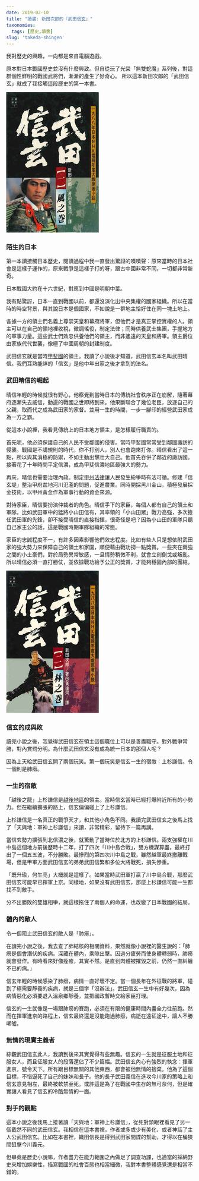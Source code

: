 ```yaml
---
date: 2019-02-10
title: "讀書: 新田次郎的『武田信玄』"
taxonomies:
  tags: [歷史,讀書]
slug: 'takeda-shingen'
---
```


我對歷史的興趣，一向都是來自電腦遊戲。

原本對日本戰國歷史並沒有什麼興致。但自從玩了光榮「無雙蛇魔」系列後，對這群個性鮮明的戰國武將們，漸漸的產生了好奇心。
所以這本新田次郎的「武田信玄」就成了我接觸這段歷史的第一本書。

![武田信玄](/img/book/shingen-01.jpg#book)

### 陌生的日本

第一本讀接觸日本歷史，閱讀過程中我一直發出驚訝的嘖嘖聲：原來當時的日本社會是這樣子運作的，原來戰爭是這樣子打的呀，跟古中國非常不同，一切都非常新奇。

日本戰國大約在十六世紀，對應到中國是明朝中葉。

我有點驚訝，日本一直到戰國以前，都還沒演化出中央集權的國家組織。所以在當時的時空背景，與其說日本是個國家，不如說是一群地主恰好住在同一塊土地上。

各據一方的領主們名義上尊崇天皇和幕府將軍，但他們才是真正掌控實權的人。領主可以在自己的領地裡收稅，徵調徭役，制定法律；同時供養武士集團，手握地方的軍事力量。這些武士們效忠供養他們的領主，而非遙遠的天皇和將軍。領主爵位由家族代代世襲，像極了中國周朝的封建制度。

武田信玄就是當時[甲斐國][0]的領主。我讀了小說後才知道，武田信玄本名叫武田晴信。我們耳熟能詳的「信玄」是他中年出家之後才拿到的法名。

[0]: https://zh.wikipedia.org/wiki/%E7%94%B2%E6%96%90%E5%9C%8B "甲斐國"

### 武田晴信的崛起

晴信年輕的時候就很有野心，他察覺到當時日本的傳統社會秩序正在崩解，隨著幕府逐漸失去威信，動盪的戰國之世即將到來。他果斷聯合了幾位老臣，放逐自己的父親，取而代之成為武田家的家督。並用一生的時間，一步一腳印的經營武田家成為一方之霸。

從這本小說裡，我看見傳統上的日本地方領主，是怎樣履行職責的。

首先呢，他必須保護自己的人民不受鄰國的侵害。當時甲斐國常常受到鄰國諏訪的侵襲。戰國是不講規則的時代，你不打別人，別人也會跑來打你。晴信看出了這一點，所以與其消極的防禦，不如主動出擊壯大自己。他首先吞併了鄰近的諏訪國。接著花了十年時間平定信濃，成為甲斐信濃地區最強大的勢力。

再來，晴信也需要治理內政。制定[甲州法律][1]讓人民發生紛爭時有法可循。修建「信玄堤」整治甲府盆地河川氾濫的問題，促進農業。同時開採黑川金山，積極發展採金技術，以甲州黃金作為軍事行動的資金來源。

[1]: https://zh.wikipedia.org/wiki/%E7%94%B2%E5%B7%9E%E6%B3%95%E5%BA%A6%E6%AC%A1%E7%AC%AC "甲州法律"

對待家臣，晴信要扮演仲裁者的角色。晴信手下的家臣，每個人都有自己的領土和軍隊。比如武田軍中的猛將小山田信有，其率領的「小山田眾」戰力高強，多次擔任武田軍的先鋒，卻不接受晴信的直接指揮，很奇怪是吧？因為小山田的軍隊只聽自己家主公的話，這是戰國時期軍隊組織的常態。

家臣的忠誠程度不一，有許多因素影響他們效忠程度。比如有些人只是想依附武田家的強大勢力來保障自己的領土和家園，順便藉由戰功撈一點獎賞。一些夾在兩強之間的小土豪們，對於局勢異常敏感，一旦情勢稍微不利，就會立刻倒戈或叛亂。所以晴信必須一直打勝仗，並依據戰功給予公正的獎賞，才能夠穩固內部的團結。

![武田信玄](/img/book/shingen-02.jpg#book)

### 信玄的成與敗

讀完小說之後，我覺得武田信玄在領主這個職位上可以是善盡職守。對外戰爭常勝，對內賞罰分明。為什麼武田信玄沒有成為統一日本的那個人呢？

因為上天給武田信玄開了兩個玩笑。第一個玩笑是信玄一生的宿敵：上杉謙信。令一個則是肺癆。

### 一生的宿敵

「越後之龍」上杉謙信是[越後地區][2]的領主。當時信玄當時已經打爆附近所有的小勢力。但在繼續擴張的路上，信玄偏偏碰上了上杉謙信。

上杉謙信是一名真正的戰爭天才，和其他小角色不同。我讀完武田信玄之後馬上找了「天與地：軍神上杉謙信」來讀，非常精彩，留待下一篇再講。

[2]: https://zh.wikipedia.org/wiki/%E8%B6%8A%E5%BE%8C%E5%9C%8B "越後國"

當信玄勢力擴張到北信濃之後，就驚動了當時位於北方的上杉謙信。兩支強權在川中島這個地方前後歷時十二年，打了四次「川中島合戰」，雙方機謀算盡，最終打出了一個五五波，不分勝敗。最慘烈的第四次川中島之戰，雖然越軍最終撤離戰場，但是甲軍方面武田信玄的弟弟武田信繁和多位大將戰死，損失慘重。

「既升瑜，何生亮」大概就是這樣了。如果當時武田軍打贏了川中島合戰，那麼武田信玄可能早已揮軍上京。同樣地，如果沒有武田信玄，那麼上杉謙信可能一生都找不到敵手。

分不出勝敗的雙雄相爭，就這樣拖住了兩個人的命運，也改變了日本戰國的結局。

### 體內的敵人

令一個阻止武田信玄的敵人是「肺癆」。

在讀完小說之後，我去查了肺結核的相關資料，果然就像小說裡的醫生說的：「肺癆是個會潛伏的疾病。深藏在體內，乘隙出擊。因過分疲勞而使身體轉弱時，肺癆就會發作。有時看來好像痊癒，其實不然。是直到肉體被摧毀之前，仍然一直糾纏不已的病。」

信玄年輕的時候感染了肺癆，病情一直好壞不定。當一個長年在外征戰的將軍，碰到了極需要靜養的疾病，就是三個字「沒辦法」。武田信玄一生中有好幾次，因為病情惡化必須要退入溫泉鄉靜養，並把國政暫時交給家臣打理。

信玄的一生就像是一場跟肺癆的賽跑，必須在有限的健康時間內盡全力往前跑。然而在揮軍進京的路程上，信玄最終還是沒能跑過肺癆，病逝在遠征途中，讓人不勝唏噓。

### 無情的現實主義者

綜觀武田信玄此人，我讀到後來其實覺得有些無趣。信玄的一生就是征服土地和征服女人，而且征服女人的段落還佔了不少篇幅。武田信玄內心有強烈的執念：揮軍進京，號令天下。所有跟目標無關的其他東西，都會被他無情的捨棄。他為了這個目標，不惜逼死了自己的妹妹和長子。他的長子武田義信在進攻今川家的策略上和信玄意見相左，最終被軟禁至死。或許這是為了在戰國中生存的無可奈何，但是確實讓人看見了信玄的冷酷無情的一面。

### 對手的觀點

這本小說之後我馬上接著讀「天與地：軍神上杉謙信」，從死對頭眼裡看見了另一個截然不同的武田信玄。我相信在這本書裡，作者或多或少有美化、或者神話了主人公武田信玄。比如在本書裡，織田信長是得到武田家間諜的幫助，才得以在桶狹間狙擊今川義元。

但畢竟是歷史小說嘛，作者盡力在能力範圍之內做足了調查功課，也適當的採納野史來增加娛樂性，描寫戰國的社會百態也相當細微，我對本書整體感覺還是相當不錯的。

